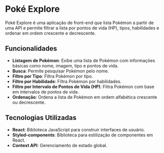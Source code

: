 # Poké Explore

Poké Explore é uma aplicação de front-end que lista Pokémon a partir de uma API e permite filtrar a lista por pontos de vida (HP), tipos, habilidades e ordenar em ordem crescente e decrescente.

## Funcionalidades

- **Listagem de Pokémon**: Exibe uma lista de Pokémon com informações básicas como nome, imagem, tipo e pontos de vida.
- **Busca**: Permite pesquisar Pokémon pelo nome.
- **Filtro por Tipo**: Filtra Pokémon por tipo.
- **Filtro por Habilidade**: Filtra Pokémon por habilidades.
- **Filtro por Intervalo de Pontos de Vida (HP)**: Filtra Pokémon com base em intervalos de pontos de vida.
- **Ordenação**: Ordena a lista de Pokémon em ordem alfabética crescente ou decrescente.

## Tecnologias Utilizadas

- **React**: Biblioteca JavaScript para construir interfaces de usuário.
- **Styled-components**: Biblioteca para estilização de componentes em React.
- **Context API**: Gerenciamento de estado global.




